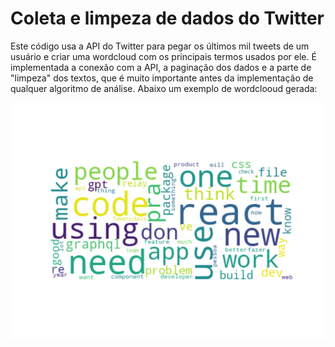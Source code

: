 # Coleta e limpeza de dados do Twitter
Este código usa a API do Twitter para pegar os últimos mil tweets de um usuário e criar uma wordcloud com os principais termos usados por ele. É implementada a conexão com a API, a paginação dos dados e a parte de "limpeza" dos textos, que é muito importante antes da implementação de qualquer algoritmo de análise. Abaixo um exemplo de wordclooud gerada:

![Exemplo de wordcloud](exemple.png)



